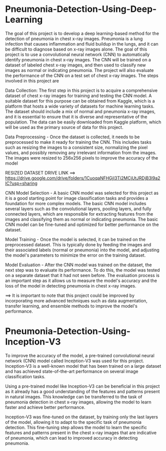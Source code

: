 # Pneumonia-Detection-Using-Deep-Learning


The goal of this project is to develop a deep learning-based method for the detection of pneumonia in chest x-ray images. Pneumonia is a lung infection that causes inflammation and fluid buildup in the lungs, and it can be difficult to diagnose based on x-ray images alone. The goal of this project is to use a convolutional neural network (CNN) to automatically identify pneumonia in chest x-ray images. The CNN will be trained on a dataset of labeled chest x-ray images, and then used to classify new images as normal or indicating pneumonia. The project will also evaluate the performance of the CNN on a test set of chest x-ray images. The steps involved in this project are
 

Data Collection: The first step in this project is to acquire a comprehensive dataset of chest x-ray images for training and testing the CNN model. A suitable dataset for this purpose can be obtained from Kaggle, which is a platform that hosts a wide variety of datasets for machine learning tasks. The dataset should include a mix of normal and pneumonia x-ray images, and it is essential to ensure that it is diverse and representative of the population. The data can be easily downloaded from Kaggle platform, which will be used as the primary source of data for this project.

Data Preprocessing - Once the dataset is collected, it needs to be preprocessed to make it ready for training the CNN. This includes tasks such as resizing the images to a consistent size, normalizing the pixel values, and possibly removing any irrelevant information from the images. The images were resized to 256x256 pixels to improve the accuracy of the model

RESIZED DATASET DRIVE LINK ==> https://drive.google.com/drive/folders/1CuoqaNFHGjI3Ti2MCjUtJRDjB3l9a2IC?usp=sharing

CNN Model Selection - A basic CNN model was selected for this project as it is a good starting point for image classification tasks and provides a foundation for more complex models. The basic CNN model includes several layers such as the convolutional layers, pooling layers, and fully connected layers, which are responsible for extracting features from the images and classifying them as normal or indicating pneumonia. The basic CNN model can be fine-tuned and optimized for better performance on the dataset.

Model Training - Once the model is selected, it can be trained on the preprocessed dataset. This is typically done by feeding the images and their associated labels (normal or pneumonia) into the model, and adjusting the model's parameters to minimize the error on the training dataset.

Model Evaluation - After the CNN model was trained on the dataset, the next step was to evaluate its performance. To do this, the model was tested on a separate dataset that it had not seen before. The evaluation process is an important step as it allows us to measure the model's accuracy and the loss of the model in detecting pneumonia in chest x-ray images.

==> It is important to note that this project could be improved by incorporating more advanced techniques such as data augmentation, transfer learning, and ensemble methods to improve the model's performance.

# Pneumonia-Detection-Using-Inception-V3

To improve the accuracy of the model, a pre-trained convolutional neural network (CNN) model called Inception-V3 was used for this project. Inception-V3 is a well-known model that has been trained on a large dataset and has achieved state-of-the-art performance on several image classification tasks.

Using a pre-trained model like Inception-V3 can be beneficial in this project as it already has a good understanding of the features and patterns present in natural images. This knowledge can be transferred to the task of pneumonia detection in chest x-ray images, allowing the model to learn faster and achieve better performance.

Inception-V3 was fine-tuned on the dataset, by training only the last layers of the model, allowing it to adapt to the specific task of pneumonia detection. This fine-tuning step allows the model to learn the specific features and patterns present in the chest x-ray images that are indicative of pneumonia, which can lead to improved accuracy in detecting pneumonia.
